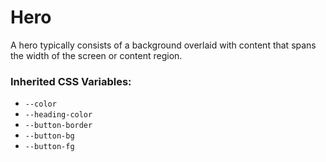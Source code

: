 # Hero

A hero typically consists of a background overlaid with content that spans the width of the screen or content region.

### Inherited CSS Variables:

  - `--color`
  - `--heading-color`
  - `--button-border`
  - `--button-bg`
  - `--button-fg`
